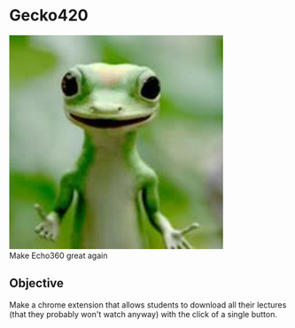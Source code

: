 # Gecko420
<div>
	<img src="/images/qtpi.png" >
</div>
Make Echo360 great again

## Objective

Make a chrome extension that allows students to download all their lectures (that they probably won't watch anyway) with the click of a single button.
